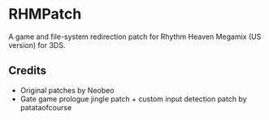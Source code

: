 # RHMPatch
A game and file-system redirection patch for Rhythm Heaven Megamix (US version) for 3DS.

## Credits
- Original patches by Neobeo
- Gate game prologue jingle patch + custom input detection patch by patataofcourse